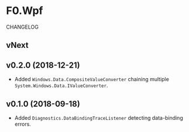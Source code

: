 # F0.Wpf
CHANGELOG

## vNext

## v0.2.0 (2018-12-21)
- Added `Windows.Data.CompositeValueConverter` chaining multiple `System.Windows.Data.IValueConverter`.

## v0.1.0 (2018-09-18)
- Added `Diagnostics.DataBindingTraceListener` detecting data-binding errors.
